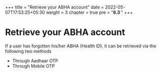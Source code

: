 +++
title = "Retrieve your ABHA account"
date = 2022-05-07T17:53:25+05:30
weight = 3
chapter = true
pre = "<b>6.3 </b>"
+++

# Retrieve your ABHA account

If a user has forgotten his/her ABHA (Health ID), it can be retrieved via the following  two methods

- Through Aadhaar OTP
- Through Mobile OTP

